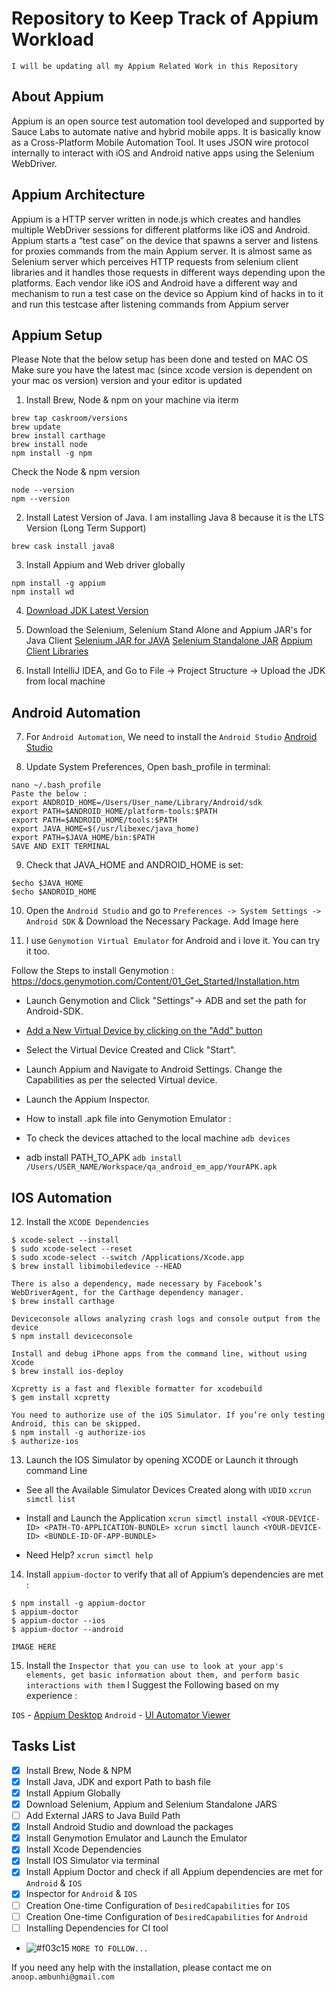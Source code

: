 # Repository to Keep Track of Appium Workload
```I will be updating all my Appium Related Work in this Repository```
## About Appium

Appium is an open source test automation tool developed and supported by Sauce Labs to automate native and hybrid mobile apps. It is basically know as a Cross-Platform Mobile Automation Tool. It uses JSON wire protocol internally to interact with iOS and Android native apps using the Selenium WebDriver.

## Appium Architecture
Appium is a HTTP server written in node.js which creates and handles multiple WebDriver sessions for different platforms like iOS and Android. Appium starts a “test case” on the device that spawns a server and listens for proxies commands from the main Appium server. It is almost same as Selenium server which perceives HTTP requests from selenium client libraries and it handles those requests in different ways depending upon the platforms. Each vendor like iOS and Android have a different way and mechanism to run a test case on the device so Appium kind of hacks in to it and run this testcase after listening commands from Appium server

## Appium Setup
Please Note that the below setup has been done and tested on MAC OS
Make sure you have the latest mac (since xcode version is dependent on your mac os version) version and your editor is updated

1. Install Brew, Node & npm on your machine via iterm

```
brew tap caskroom/versions
brew update
brew install carthage
brew install node
npm install -g npm
```

Check the Node & npm version
```
node --version
npm --version
```

2. Install Latest Version of Java. I am installing Java 8 because it is the LTS Version (Long Term Support)

`brew cask install java8`


3. Install Appium and Web driver globally

```
npm install -g appium
npm install wd
```

4. [Download JDK Latest Version](http://www.oracle.com/technetwork/java/javase/downloads/jdk10-downloads-4416644.html)

5. Download the Selenium, Selenium Stand Alone and Appium JAR's for Java Client
[Selenium JAR for JAVA](https://docs.seleniumhq.org/download/)
[Selenium Standalone JAR](https://www.seleniumhq.org/download/)
[Appium Client Libraries](https://search.maven.org/#search%7Cga%7C1%7Cg%3Aio.appium%20a%3Ajava-client)

6. Install IntelliJ IDEA, and Go to File -> Project Structure -> Upload the JDK from local machine

## Android Automation

7. For `Android Automation`, We need to install the `Android Studio`
[Android Studio](https://developer.android.com/studio/)


8. Update System Preferences, Open bash_profile in terminal:

```
nano ~/.bash_profile
Paste the below :
export ANDROID_HOME=/Users/User_name/Library/Android/sdk
export PATH=$ANDROID_HOME/platform-tools:$PATH
export PATH=$ANDROID_HOME/tools:$PATH
export JAVA_HOME=$(/usr/libexec/java_home)
export PATH=$JAVA_HOME/bin:$PATH
SAVE AND EXIT TERMINAL
```

9. Check that JAVA_HOME and ANDROID_HOME is set:

```
$echo $JAVA_HOME
$echo $ANDROID_HOME
```

10. Open the `Android Studio` and go to `Preferences -> System Settings -> Android SDK` & Download the Necessary Package.
Add Image here

11. I use `Genymotion Virtual Emulator` for Android and i love it. You can try it too.

Follow the Steps to install Genymotion :
https://docs.genymotion.com/Content/01_Get_Started/Installation.htm

* Launch Genymotion and Click "Settings"→ ADB and set the path for Android-SDK.

* [Add a New Virtual Device by clicking on the "Add" button](https://docs.genymotion.com/Content/02_Application/Adding_a_new_virtual_device/Adding%20a%20new_virtual_device.htm)

* Select the Virtual Device Created and Click "Start".

* Launch Appium and Navigate to Android Settings. Change the Capabilities as per the selected Virtual device.

* Launch the Appium Inspector.

* How to install .apk file into Genymotion Emulator :

- To check the devices attached to the local machine
`adb devices`

- adb install PATH_TO_APK
`adb install /Users/USER_NAME/Workspace/qa_android_em_app/YourAPK.apk`

## IOS Automation

12. Install the `XCODE Dependencies`

```
$ xcode-select --install
$ sudo xcode-select --reset
$ sudo xcode-select --switch /Applications/Xcode.app
$ brew install libimobiledevice --HEAD

There is also a dependency, made necessary by Facebook’s WebDriverAgent, for the Carthage dependency manager.
$ brew install carthage

Deviceconsole allows analyzing crash logs and console output from the device
$ npm install deviceconsole

Install and debug iPhone apps from the command line, without using Xcode
$ brew install ios-deploy

Xcpretty is a fast and flexible formatter for xcodebuild
$ gem install xcpretty

You need to authorize use of the iOS Simulator. If you’re only testing Android, this can be skipped.
$ npm install -g authorize-ios
$ authorize-ios
```

13. Launch the IOS Simulator by opening XCODE or Launch it through command Line

- See all the Available Simulator Devices Created along with `UDID`
`xcrun simctl list`

- Install and Launch the Application
`
xcrun simctl install <YOUR-DEVICE-ID> <PATH-TO-APPLICATION-BUNDLE>
xcrun simctl launch <YOUR-DEVICE-ID> <BUNDLE-ID-OF-APP-BUNDLE>
`

- Need Help?
`xcrun simctl help`

14. Install `appium-doctor` to verify that all of Appium’s dependencies are met :

```
$ npm install -g appium-doctor
$ appium-doctor
$ appium-doctor --ios
$ appium-doctor --android
```

`IMAGE HERE`

15. Install the `Inspector that you can use to look at your app's elements, get basic information about them, and perform basic interactions with them`
I Suggest the Following based on my experience :

`IOS` - [Appium Desktop](https://github.com/appium/appium-desktop)
`Android` - [UI Automator Viewer](https://www.youtube.com/watch?v=uA54T6R8nhs)

## Tasks List

- [x] Install Brew, Node & NPM
- [x] Install Java, JDK and export Path to bash file
- [x] Install Appium Globally
- [x] Download Selenium, Appium and Selenium Standalone JARS
- [ ] Add External JARS to Java Build Path
- [x] Install Android Studio and download the packages
- [x] Install Genymotion Emulator and Launch the Emulator
- [x] Install Xcode Dependencies
- [x] Install IOS Simulator via terminal
- [x] Install Appium Doctor and check if all Appium dependencies are met for `Android` & `IOS`
- [x] Inspector for `Android` & `IOS`
- [ ] Creation One-time Configuration of `DesiredCapabilities` for `IOS`
- [ ] Creation One-time Configuration of `DesiredCapabilities` for `Android`
- [ ] Installing Dependencies for CI tool

- ![#f03c15](https://placehold.it/15/f03c15/000000?text=+) `MORE TO FOLLOW...`

If you need any help with the installation, please contact me on `anoop.ambunhi@gmail.com`




